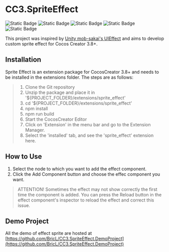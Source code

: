 # CC3.SpriteEffect

![Static Badge](https://img.shields.io/badge/Version-0.2.1a-blue) ![Static Badge](https://img.shields.io/badge/CocosCreator-3.8.x-green) ![Static Badge](https://img.shields.io/badge/Tested_On-web-yellow) ![Static Badge](https://img.shields.io/badge/Tested_On-android-yellow) ![Static Badge](https://img.shields.io/badge/Tested_On-ios-yellow)


This project was inspired by [Unity mob-sakai's UIEffect](https://github.com/mob-sakai/UIEffect) and aims to develop custom sprite effect for Cocos Creator 3.8+.


## Installation
Sprite Effect is an extension package for CocosCreator 3.8+ and needs to be installed in the extensions folder. The steps are as follows:

>1. Clone the Git repository
>2. Unzip the package and place it in '${PROJECT_FOLDER}/extensions/sprite_effect'
>3. cd '${PROJECT_FOLDER}/extensions/sprite_effect'
>4. npm install
>5. npm run build
>6. Start the CocosCreator Editor
>7. Click on 'Extension' in the menu bar and go to the Extension Manager.
>8. Select the 'installed' tab, and see the 'sprite_effect' extension here.

## How to Use

1. Select the node to which you want to add the effect component.
2. Click the Add Component button and choose the effec component you want.

> ATTENTION! Sometimes the effect may not show correctly the first time the component is added. You can press the Reload button in the effect component's inspector to reload the effect and correct this issue.

## Demo Project

All the demo of effect sprite are hosted at [https://github.com/BricL/CC3.SpriteEffect.DemoProject](https://github.com/BricL/CC3.SpriteEffect.DemoProject)